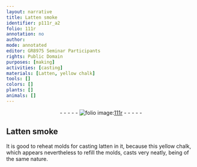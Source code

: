 ```yaml
---
layout: narrative
title: Latten smoke
identifier: p111r_a2
folio: 111r
annotation: no
author:
mode: annotated
editor: GR8975 Seminar Participants
rights: Public Domain
purposes: [making]
activities: [casting]
materials: [Latten, yellow chalk]
tools: []
colors: []
plants: []
animals: []
---
```


 <div class="folio" align="center">- - - - - <a href="http://gallica.bnf.fr/ark:/12148/btv1b10500001g/f227.image" target="_blank"><img src="https://cu-mkp.github.io/GR8975-edition/assets/photo-icon.png" alt="folio image: " style="display:inline-block; margin-bottom:-3px;"/>111r</a> - - - - - </div>  <span class="activity"></span> 

## <span class="material">Latten</span> smoke

 
It is good to reheat molds for casting latten in it, because this <span class="material">yellow chalk</span>, which appears nevertheless to refill the molds, casts very neatly, being of the same nature.
 